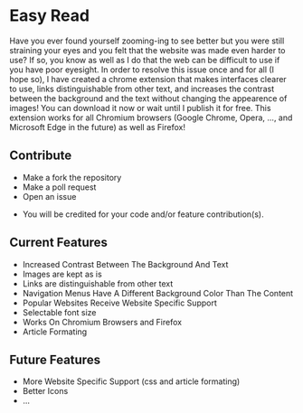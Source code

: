 # Easy Read

Have you ever found yourself zooming-ing to see better but you were still straining your eyes and you felt that the website was made even harder to use? If so, you know as well as I do that the web can be difficult to use if you have poor eyesight. In order to resolve this issue once and for all (I hope so), I have created a chrome extension that makes interfaces clearer to use, links distinguishable from other text, and increases the contrast between the background and the text without changing the appearence of images! You can download it now or wait until I publish it for free. This extension works for all Chromium browsers (Google Chrome, Opera, ..., and Microsoft Edge in the future) as well as Firefox!

## Contribute

+ Make a fork the repository
+ Make a poll request
+ Open an issue

* You will be credited for your code and/or feature contribution(s).

## Current Features

+ Increased Contrast Between The Background And Text
+ Images are kept as is
+ Links are distinguishable from other text
+ Navigation Menus Have A Different Background Color Than The Content
+ Popular Websites Receive Website Specific Support
+ Selectable font size
+ Works On Chromium Browsers and Firefox
+ Article Formating

## Future Features

+ More Website Specific Support (css and article formating)
+ Better Icons
+ ...